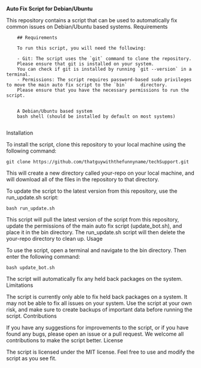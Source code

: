 **Auto Fix Script for Debian/Ubuntu**

This repository contains a script that can be used to automatically fix common issues on Debian/Ubuntu based systems.
Requirements
```    
    ## Requirements

    To run this script, you will need the following:

    - Git: The script uses the `git` command to clone the repository. 
    Please ensure that git is installed on your system. 
    You can check if git is installed by running `git --version` in a terminal.
    - Permissions: The script requires password-based sudo privileges to move the main auto fix script to the `bin`     directory. 
    Please ensure that you have the necessary permissions to run the script.


    A Debian/Ubuntu based system
    bash shell (should be installed by default on most systems)
    
```
Installation

To install the script, clone this repository to your local machine using the following command:

```git clone https://github.com/thatguywiththefunnyname/techSupport.git```


This will create a new directory called your-repo on your local machine, and will download all of the files in the repository to that directory.

To update the script to the latest version from this repository, use the run_update.sh script:

```bash run_update.sh```

This script will pull the latest version of the script from this repository, update the permissions of the main auto fix script (update_bot.sh), and place it in the bin directory. The run_update.sh script will then delete the your-repo directory to clean up.
Usage

To use the script, open a terminal and navigate to the bin directory. Then enter the following command:

```bash update_bot.sh```

The script will automatically fix any held back packages on the system.
Limitations

The script is currently only able to fix held back packages on a system. It may not be able to fix all issues on your system. Use the script at your own risk, and make sure to create backups of important data before running the script.
Contributions

If you have any suggestions for improvements to the script, or if you have found any bugs, please open an issue or a pull request. We welcome all contributions to make the script better.
License

The script is licensed under the MIT license. Feel free to use and modify the script as you see fit.
